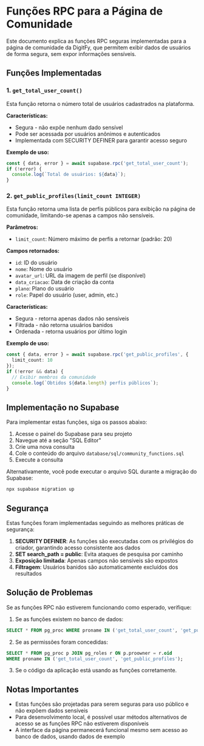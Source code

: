 # Funções RPC para a Página de Comunidade

Este documento explica as funções RPC seguras implementadas para a página de comunidade da DigitFy, que permitem exibir dados de usuários de forma segura, sem expor informações sensíveis.

## Funções Implementadas

### 1. `get_total_user_count()`

Esta função retorna o número total de usuários cadastrados na plataforma.

**Características:**
- Segura - não expõe nenhum dado sensível
- Pode ser acessada por usuários anônimos e autenticados
- Implementada com SECURITY DEFINER para garantir acesso seguro

**Exemplo de uso:**
```typescript
const { data, error } = await supabase.rpc('get_total_user_count');
if (!error) {
  console.log(`Total de usuários: ${data}`);
}
```

### 2. `get_public_profiles(limit_count INTEGER)`

Esta função retorna uma lista de perfis públicos para exibição na página de comunidade, limitando-se apenas a campos não sensíveis.

**Parâmetros:**
- `limit_count`: Número máximo de perfis a retornar (padrão: 20)

**Campos retornados:**
- `id`: ID do usuário
- `nome`: Nome do usuário
- `avatar_url`: URL da imagem de perfil (se disponível)
- `data_criacao`: Data de criação da conta
- `plano`: Plano do usuário
- `role`: Papel do usuário (user, admin, etc.)

**Características:**
- Segura - retorna apenas dados não sensíveis
- Filtrada - não retorna usuários banidos
- Ordenada - retorna usuários por último login

**Exemplo de uso:**
```typescript
const { data, error } = await supabase.rpc('get_public_profiles', { 
  limit_count: 10 
});
if (!error && data) {
  // Exibir membros da comunidade
  console.log(`Obtidos ${data.length} perfis públicos`);
}
```

## Implementação no Supabase

Para implementar estas funções, siga os passos abaixo:

1. Acesse o painel do Supabase para seu projeto
2. Navegue até a seção "SQL Editor"
3. Crie uma nova consulta
4. Cole o conteúdo do arquivo `database/sql/community_functions.sql`
5. Execute a consulta

Alternativamente, você pode executar o arquivo SQL durante a migração do Supabase:

```bash
npx supabase migration up
```

## Segurança

Estas funções foram implementadas seguindo as melhores práticas de segurança:

1. **SECURITY DEFINER**: As funções são executadas com os privilégios do criador, garantindo acesso consistente aos dados
2. **SET search_path = public**: Evita ataques de pesquisa por caminho
3. **Exposição limitada**: Apenas campos não sensíveis são expostos
4. **Filtragem**: Usuários banidos são automaticamente excluídos dos resultados

## Solução de Problemas

Se as funções RPC não estiverem funcionando como esperado, verifique:

1. Se as funções existem no banco de dados:
```sql
SELECT * FROM pg_proc WHERE proname IN ('get_total_user_count', 'get_public_profiles');
```

2. Se as permissões foram concedidas:
```sql
SELECT * FROM pg_proc p JOIN pg_roles r ON p.proowner = r.oid 
WHERE proname IN ('get_total_user_count', 'get_public_profiles');
```

3. Se o código da aplicação está usando as funções corretamente.

## Notas Importantes

- Estas funções são projetadas para serem seguras para uso público e não expõem dados sensíveis
- Para desenvolvimento local, é possível usar métodos alternativos de acesso se as funções RPC não estiverem disponíveis
- A interface da página permanecerá funcional mesmo sem acesso ao banco de dados, usando dados de exemplo 